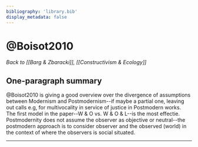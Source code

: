 ```yaml
---
bibliography: 'library.bib'
display_metadata: false
---
```


# @Boisot2010

_Back to [[Barg & Zbaracki]], [[Constructivism & Ecology]]_

## One-paragraph summary

@Boisot2010 is giving a good overview over the divergence of assumptions between Modernism and Postmodernism--if maybe a partial one, leaving out calls e.g, for multivocality in service of justice in Postmodern works. The first model in the paper--W & O vs. W & O & L--is the most effectie. Postmodernity does not assume the observer as objective or neutral--the postmodern approach is to consider observer and the observed (world) in the context of where the observers is social situated.

---